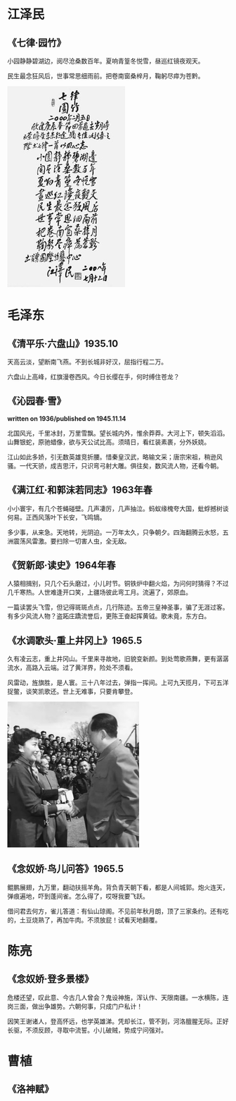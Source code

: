# 江泽民
## 《七律·园竹》

小园静静碧湖边，阅尽沧桑数百年。夏响青篁冬悦雪，昼巡红镜夜观天。

民生最念狂风后，世事常思细雨前。把卷南窗桑梓月，鞠躬尽瘁为苍黔。

![七律·园竹](poem.assets/七律-圆竹.jpg)

# 毛泽东

## 《清平乐·六盘山》1935.10

天高云淡，望断南飞燕。不到长城非好汉，屈指行程二万。

六盘山上高峰，红旗漫卷西风。今日长缨在手，何时缚住苍龙？

## 《沁园春·雪》

**written on 1936/published on 1945.11.14**

北国风光，千里冰封，万里雪飘。望长城内外，惟余莽莽。大河上下，顿失滔滔。山舞银蛇，原驰蜡像，欲与天公试比高。须晴日，看红装素裹，分外妖娆。

江山如此多娇，引无数英雄竞折腰。惜秦皇汉武，略输文采；唐宗宋祖，稍逊风骚。一代天骄，成吉思汗，只识弯弓射大雕。俱往矣，数风流人物，还看今朝。

## 《满江红·和郭沫若同志》1963年春

小小寰宇，有几个苍蝇碰壁。几声凄厉，几声抽泣。蚂蚁缘槐夸大国，蚍蜉撼树谈何易。正西风落叶下长安，飞鸣镝。

多少事，从来急。天地转，光阴迫。一万年太久，只争朝夕。四海翻腾云水怒，五洲震荡风雷激。要扫除一切害人虫，全无敌。

## 《贺新郎·读史》1964年春

人猿相揖别，只几个石头磨过，小儿时节。铜铁炉中翻火焰，为问何时猜得？不过几千寒热。人世难逢开口笑，上疆场彼此弯工月。流遍了，郊原血。

一篇读罢头飞雪，但记得斑斑点点，几行陈迹。五帝三皇神圣事，骗了无涯过客。有多少风流人物？盗跖庄蹻流誉后，更陈王奋起挥黄钺。歌未竟，东方白。

## 《水调歌头·重上井冈上》1965.5

久有凌云志，重上井冈山。千里来寻故地，旧貌变新颜。到处莺歌燕舞，更有潺潺流水，高路入云端。过了黄洋界，险处不须看。

风雷动，旌旗胜，是人寰。三十八年过去，弹指一挥间。上可九天揽月，下可五洋捉鳖，谈笑凯歌还。世上无难事，只要肯攀登。

<img src="poem.assets/maozedong_0001.jpeg" style="zoom:50%;" />

## 《念奴娇·鸟儿问答》1965.5

鲲鹏展翅，九万里，翻动扶摇羊角。背负青天朝下看，都是人间城郭。炮火连天，弹痕遍地，吓到蓬间雀。怎么得了，哎呀我要飞跃。

借问君去何方，雀儿答道：有仙山琼阁。不见前年秋月朗，顶了三家条约。还有吃的，土豆烧熟了，再加牛肉。不须放屁！试看天地翻覆。

# 陈亮

## 《念奴娇·登多景楼》

危楼还望，叹此意、今古几人曾会？鬼设神施，浑认作、天限南疆。一水横陈，连岗三面，做出争雄势。六朝何事，只成门户私计！

因笑王谢诸人，登高怀远，也学英雄涕。凭却长江，管不到，河洛膻腥无际。正好长驱，不须反顾，寻取中流誓。小儿破贼，势成宁问强对。

# 曹植

## 《洛神赋》

